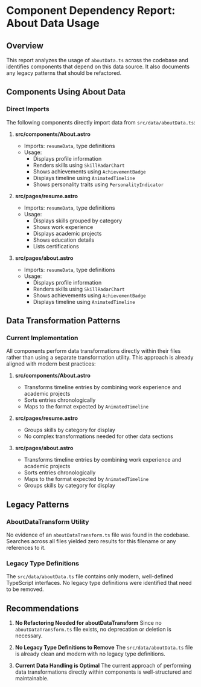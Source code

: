 # Component Dependency Report: About Data Usage

## Overview
This report analyzes the usage of `aboutData.ts` across the codebase and identifies components that depend on this data source. It also documents any legacy patterns that should be refactored.

## Components Using About Data

### Direct Imports
The following components directly import data from `src/data/aboutData.ts`:

1. **src/components/About.astro**
   - Imports: `resumeData`, type definitions
   - Usage: 
     - Displays profile information
     - Renders skills using `SkillRadarChart`
     - Shows achievements using `AchievementBadge`
     - Displays timeline using `AnimatedTimeline`
     - Shows personality traits using `PersonalityIndicator`

2. **src/pages/resume.astro**
   - Imports: `resumeData`, type definitions
   - Usage:
     - Displays skills grouped by category
     - Shows work experience
     - Displays academic projects
     - Shows education details
     - Lists certifications

3. **src/pages/about.astro**
   - Imports: `resumeData`, type definitions
   - Usage:
     - Displays profile information
     - Renders skills using `SkillRadarChart`
     - Shows achievements using `AchievementBadge`
     - Displays timeline using `AnimatedTimeline`

## Data Transformation Patterns

### Current Implementation
All components perform data transformations directly within their files rather than using a separate transformation utility. This approach is already aligned with modern best practices:

1. **src/components/About.astro**
   - Transforms timeline entries by combining work experience and academic projects
   - Sorts entries chronologically
   - Maps to the format expected by `AnimatedTimeline`

2. **src/pages/resume.astro**
   - Groups skills by category for display
   - No complex transformations needed for other data sections

3. **src/pages/about.astro**
   - Transforms timeline entries by combining work experience and academic projects
   - Sorts entries chronologically
   - Maps to the format expected by `AnimatedTimeline`
   - Groups skills by category for display

## Legacy Patterns

### AboutDataTransform Utility
No evidence of an `aboutDataTransform.ts` file was found in the codebase. Searches across all files yielded zero results for this filename or any references to it.

### Legacy Type Definitions
The `src/data/aboutData.ts` file contains only modern, well-defined TypeScript interfaces. No legacy type definitions were identified that need to be removed.

## Recommendations

1. **No Refactoring Needed for aboutDataTransform**
   Since no `aboutDataTransform.ts` file exists, no deprecation or deletion is necessary.

2. **No Legacy Type Definitions to Remove**
   The `src/data/aboutData.ts` file is already clean and modern with no legacy type definitions.

3. **Current Data Handling is Optimal**
   The current approach of performing data transformations directly within components is well-structured and maintainable.